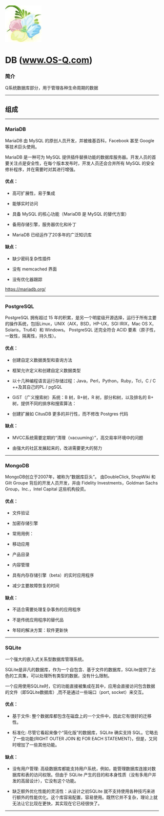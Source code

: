 ﻿[![sites](docs/os-q.png)](http://www.os-q.com)

# DB (www.OS-Q.com)

### 简介

Q系统数据库部分，用于管理各种生命周期的数据

---

## 组成

---

### MariaDB

MariaDB 由 MySQL 的原创人员开发，并被维基百科，Facebook 甚至 Google 等技术巨头使用。 

MariaDB 是一种可为 MySQL 提供插件替换功能的数据库服务器。开发人员的首要关注点是安全性，在每个版本发布时，开发人员还会合并所有 MySQL 的安全修补程序，并在需要时对其进行增强。

#### 优点：

* 高可扩展性，易于集成

* 能够实时访问

* 具备 MySQL 的核心功能（MariaDB 是 MySQL 的替代方案）

* 备用存储引擎，服务器优化和补丁

* MariaDB 已经运作了20多年的广泛知识库

#### 缺点：

* 缺少密码复杂性插件

* 没有 memcached 界面

* 没有优化器跟踪


https://mariadb.org/

---

### PostgreSQL


PostgreSQL 拥有超过 15 年的积累，是另一个明星级开源选择，运行于所有主要的操作系统，包括Linux，UNIX（AIX，BSD，HP-UX，SGI IRIX，Mac OS X，Solaris，Tru64）和 Windows。 PostgreSQL 还完全符合 ACID 要素（原子性，一致性，隔离性，持久性）。


#### 优点：

* 创建自定义数据类型和查询方法

* 框架允许定义和创建自定义数据类型

* 以十几种编程语言运行存储过程：Java，Perl，Python，Ruby，Tcl，C / C ++及其自己的PL / pgSQL

* GiST（广义搜索树）系统：B 树，B+树，R 树，部分和树，以及排名的 B+ 树，提供不同的排序和搜索算法：

* 创建扩展如 CitusDB 更多的并行性，而不修改 Postgres 代码

 
#### 缺点：

* MVCC系统需要定期的“清理（vacuuming）”，高交易率环境中的问题

* 由强大的社区发展起来的，改进需要更大的努力

---

### MongoDB

MongoDB创立于2007年，被称为“数据库巨头”。 由DoubleClick, ShopWiki 和Gilt Groupe 背后的开发人员开发，并由 Fidelity Investments，Goldman Sachs Group，Inc.，Intel Capital 这些机构投资。

#### 优点：

* 文件验证

* 加密存储引擎

* 常用用例：

* 移动应用

* 产品目录

* 内容管理

* 具有内存存储引擎（beta）的实时应用程序

* 减少主要故障恢复的时间

#### 缺点：

* 不适合需要处理复杂事务的应用程序

* 不是传统应用程序的替代品

* 年轻的解决方案：软件更新快

---

### SQLite

一个强大的嵌入式关系型数据库管理系统。

SQLite是非凡的数据库，作为一个自包含、基于文件的数据库，SQLite提供了出色的工具集，可以处理所有类型的数据，没有什么限制。

一个应用使用SQLite时，它的功能直接被集成在其中，应用会直接访问包含数据的文件（即SQLite数据库）,而不是通过一些端口（port, socket）来交互。

#### 优点：

* 基于文件: 整个数据库都包含在磁盘上的一个文件中，因此它有很好的迁移性。

* 标准化: 尽管它看起来像个“简化版”的数据库，SQLite 确实支持 SQL。它略去了一些功能(RIGHT OUTER JOIN 和 FOR EACH STATEMENT)，但是，又同时增加了一些其他功能。

#### 缺点：

* 没有用户管理: 高级数据库都能支持用户系统，例如，能管理数据库连接对数据库和表的访问权限。但由于 SQLite 产生的目的和本身性质（没有多用户并发的高层设计），它没有这个功能。

* 缺乏额外优化性能的灵活性：从设计之初SQLite 就不支持使用各种技巧来进行额外的性能优化。这个库容易配置，容易使用。既然它并不复杂，理论上就无法让它比现在更快，其实现在它已经很快了。

---
